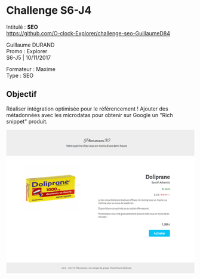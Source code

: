 # Challenge S6-J4
Intitulé : **SEO**  
https://github.com/O-clock-Explorer/challenge-seo-GuillaumeD84

Guillaume DURAND  
Promo : Explorer  
S6-J5 | 10/11/2017

Formateur : Maxime  
Type : SEO

## Objectif
Réaliser intégration optimisée pour le référencement ! Ajouter des métadonnées avec les microdatas pour obtenir sur Google un "Rich snippet" produit.

![goal](docs/resultat.png)
